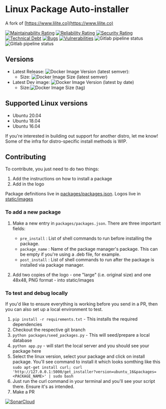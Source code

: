 # Linux Package Auto-installer

A fork of [https://www.lilite.co](https://www.lilite.co)

[![Maintainability Rating](https://sonarcloud.io/api/project_badges/measure?project=flowalex_linux_package_installer&metric=sqale_rating)](https://sonarcloud.io/dashboard?id=flowalex_linux_package_installer)
[![Reliability Rating](https://sonarcloud.io/api/project_badges/measure?project=flowalex_linux_package_installer&metric=reliability_rating)](https://sonarcloud.io/dashboard?id=flowalex_linux_package_installer)
[![Security Rating](https://sonarcloud.io/api/project_badges/measure?project=flowalex_linux_package_installer&metric=security_rating)](https://sonarcloud.io/dashboard?id=flowalex_linux_package_installer)
[![Technical Debt](https://sonarcloud.io/api/project_badges/measure?project=flowalex_linux_package_installer&metric=sqale_index)](https://sonarcloud.io/dashboard?id=flowalex_linux_package_installer)
[![Bugs](https://sonarcloud.io/api/project_badges/measure?project=flowalex_linux_package_installer&metric=bugs)](https://sonarcloud.io/dashboard?id=flowalex_linux_package_installer)
[![Vulnerabilities](https://sonarcloud.io/api/project_badges/measure?project=flowalex_linux_package_installer&metric=vulnerabilities)](https://sonarcloud.io/dashboard?id=flowalex_linux_package_installer)
![Gitlab pipeline status](https://img.shields.io/gitlab/pipeline/flowalex/linux_package_installer/dev?label=Dev%20Build)
![Gitlab pipeline status](https://img.shields.io/gitlab/pipeline/flowalex/linux_package_installer/mainline?label=mainline%20Build)

## Versions
* Latest Release: ![Docker Image Version (latest semver)](https://img.shields.io/docker/v/flowalex/linux_package_installer?color=blue&sort=semver):
    * Size: ![Docker Image Size (latest semver)](https://img.shields.io/docker/image-size/flowalex/linux_package_installer?sort=semver)
* Latest Dev image: ![Docker Image Version (latest by date)](https://img.shields.io/docker/v/flowalex/linux_package_installer)
    * Size:![Docker Image Size (tag)](https://img.shields.io/docker/image-size/flowalex/linux_package_installer/latest)
## Supported Linux versions

- Ubuntu 20.04
- Ubuntu 18.04
- Ubuntu 16.04

If you're interested in building out support for another distro,
let me know! Some of the infra for distro-specific install methods is WIP.

## Contributing

To contribute, you just need to do two things:

1. Add the instructions on how to install a package
2. Add in the logo

Package definitions live in [packages/packages.json](https://github.com/cmoscardi/lilite/tree/master/packages). Logos live in [static/images](https://github.com/cmoscardi/lilite/tree/master/static/images)

### To add a new package

1. Make a new entry in `packages/packages.json`. There are three important fields:

    - `pre_install` : List of shell commands to run before installing the package.
    - `package_name` : Name of the package manager's package. This can be empty
                   if you're using a .deb file, for example.
    - `post_install` : List of shell commands to run after the package is installed
                   via package manager.

2. Add two copies of the logo - one "large" (i.e. original size) and one 48x48, PNG format - into static/images

### To test and debug locally

If you'd like to ensure everything is working before you send in a PR, then you can also set up a local environment to test.
1. `pip install -r requirements.txt` - This installs the required dependencies
2. Checkout the respective git branch
3. `python packages/seed_packages.py` - This will seed/prepare a local database
4. `python app.py` - will start the local server and you should see your package here
5. Select the linux version, select your package and click on install package. You'll see command to install it which looks somthing like this
`sudo apt-get install curl; curl 'http://127.0.0.1:5000/get_installer?version=ubuntu_16&packages=<PACKAGE_NAME>' | sudo bash`
6. Just run the curl command in your terminal and you'll see your script there. Ensure it's as intended.
7. Make a PR

[![SonarCloud](https://sonarcloud.io/images/project_badges/sonarcloud-black.svg)](https://sonarcloud.io/dashboard?id=flowalex_linux_package_installer)

